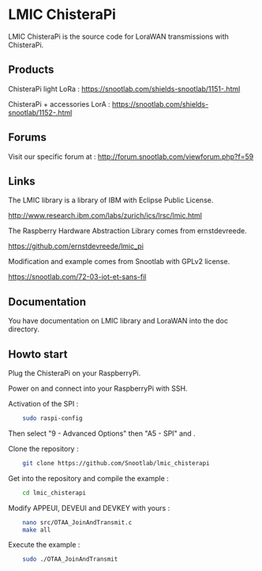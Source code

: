 LMIC ChisteraPi
=============

LMIC ChisteraPi is the source code for LoraWAN transmissions with ChisteraPi.

Products
-------
ChisteraPi light LoRa : https://snootlab.com/shields-snootlab/1151-.html

ChisteraPi + accessories LorA : https://snootlab.com/shields-snootlab/1152-.html

Forums
-------
Visit our specific forum at :
http://forum.snootlab.com/viewforum.php?f=59

Links
-------
The LMIC library is a library of IBM with Eclipse Public License.

http://www.research.ibm.com/labs/zurich/ics/lrsc/lmic.html

The Raspberry Hardware Abstraction Library comes from ernstdevreede.

https://github.com/ernstdevreede/lmic_pi

Modification and example comes from Snootlab with GPLv2 license.

https://snootlab.com/72-03-iot-et-sans-fil

Documentation
---------------------
You have documentation on LMIC library and LoraWAN into the doc directory.

Howto start
------------------
Plug the ChisteraPi on your RaspberryPi.

Power on and connect into your RaspberryPi with SSH.

Activation of the SPI :

```bash
    sudo raspi-config
```

Then select "9 - Advanced Options" then "A5 - SPI" and <Yes>.

Clone the repository :

```bash
	git clone https://github.com/Snootlab/lmic_chisterapi
```

Get into the repository and compile the example :

```bash
	cd lmic_chisterapi
```

Modify APPEUI, DEVEUI and DEVKEY with yours :

```bash
    nano src/OTAA_JoinAndTransmit.c
    make all	
```

Execute the example :

```bash
	sudo ./OTAA_JoinAndTransmit
```

